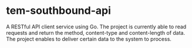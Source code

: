 # tem-southbound-api
A RESTful API client service using Go. The project is currently able to read requests and return the method, content-type and content-length of data. The project enables to deliver certain data to the system to process.
